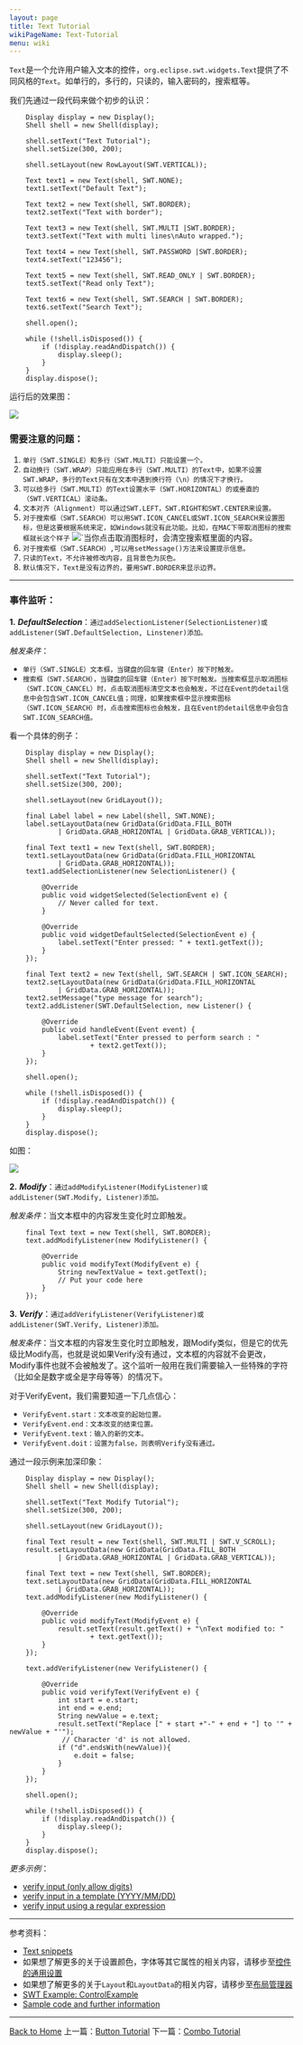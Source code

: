 ```yaml
---
layout: page
title: Text Tutorial
wikiPageName: Text-Tutorial
menu: wiki
---
```


`Text`是一个允许用户输入文本的控件，`org.eclipse.swt.widgets.Text`提供了不同风格的`Text`。如单行的，多行的，只读的，输入密码的，搜索框等。

我们先通过一段代码来做个初步的认识：

        Display display = new Display();
		Shell shell = new Shell(display);

		shell.setText("Text Tutorial");
		shell.setSize(300, 200);

		shell.setLayout(new RowLayout(SWT.VERTICAL));

		Text text1 = new Text(shell, SWT.NONE);
		text1.setText("Default Text");

		Text text2 = new Text(shell, SWT.BORDER);
		text2.setText("Text with border");

		Text text3 = new Text(shell, SWT.MULTI |SWT.BORDER);
		text3.setText("Text with multi lines\nAuto wrapped.");
		
		Text text4 = new Text(shell, SWT.PASSWORD |SWT.BORDER);
		text4.setText("123456");
		
		Text text5 = new Text(shell, SWT.READ_ONLY | SWT.BORDER);
		text5.setText("Read only Text");
		
		Text text6 = new Text(shell, SWT.SEARCH | SWT.BORDER);
		text6.setText("Search Text");

		shell.open();

		while (!shell.isDisposed()) {
			if (!display.readAndDispatch()) {
				display.sleep();
			}
		}
		display.dispose();

运行后的效果图：

![]({{site.baseurl}}/eclipse.tutorial/wiki/images/image_swt_text1.png)

### 需要注意的问题：

1. `单行（SWT.SINGLE）和多行（SWT.MULTI）只能设置一个。`
2. `自动换行（SWT.WRAP）只能应用在多行（SWT.MULTI）的Text中，如果不设置SWT.WRAP，多行的Text只有在文本中遇到换行符（\n）的情况下才换行。`
3. `可以给多行（SWT.MULTI）的Text设置水平（SWT.HORIZONTAL）的或垂直的（SWT.VERTICAL）滚动条。`
4. `文本对齐（Alignment）可以通过SWT.LEFT，SWT.RIGHT和SWT.CENTER来设置。`
5. `对于搜索框（SWT.SEARCH）可以用SWT.ICON_CANCEL或SWT.ICON_SEARCH来设置图标，但是这要根据系统来定，如Windows就没有此功能。比如，在MAC下带取消图标的搜索框就长这个样子` ![]({{site.baseurl}}/eclipse.tutorial/wiki/images/image_swt_text2.png)`当你点击取消图标时，会清空搜索框里面的内容。
6. `对于搜索框（SWT.SEARCH）,可以用setMessage()方法来设置提示信息。`
7. `只读的Text，不允许被修改内容，且背景色为灰色。`
8. `默认情况下，Text是没有边界的，要用SWT.BORDER来显示边界。` 

***

### 事件监听：

**1.** _**DefaultSelection**_：`通过addSelectionListener(SelectionListener)或addListener(SWT.DefaultSelection, Linstener)添加。`

_触发条件_：
  * `单行（SWT.SINGLE）文本框，当键盘的回车键（Enter）按下时触发。`
  * `搜索框（SWT.SEARCH），当键盘的回车键（Enter）按下时触发。当搜索框显示取消图标（SWT.ICON_CANCEL）时，点击取消图标清空文本也会触发，不过在Event的detail信息中会包含SWT.ICON_CANCEL值；同理，如果搜索框中显示搜索图标（SWT.ICON_SEARCH）时，点击搜索图标也会触发，且在Event的detail信息中会包含SWT.ICON_SEARCH值。`

看一个具体的例子：

		Display display = new Display();
		Shell shell = new Shell(display);

		shell.setText("Text Tutorial");
		shell.setSize(300, 200);

		shell.setLayout(new GridLayout());

		final Label label = new Label(shell, SWT.NONE);
		label.setLayoutData(new GridData(GridData.FILL_BOTH
				| GridData.GRAB_HORIZONTAL | GridData.GRAB_VERTICAL));

		final Text text1 = new Text(shell, SWT.BORDER);
		text1.setLayoutData(new GridData(GridData.FILL_HORIZONTAL
				| GridData.GRAB_HORIZONTAL));
		text1.addSelectionListener(new SelectionListener() {

			@Override
			public void widgetSelected(SelectionEvent e) {
				// Never called for text.
			}

			@Override
			public void widgetDefaultSelected(SelectionEvent e) {
				label.setText("Enter pressed: " + text1.getText());
			}
		});

		final Text text2 = new Text(shell, SWT.SEARCH | SWT.ICON_SEARCH);
		text2.setLayoutData(new GridData(GridData.FILL_HORIZONTAL
				| GridData.GRAB_HORIZONTAL));
		text2.setMessage("type message for search");
		text2.addListener(SWT.DefaultSelection, new Listener() {

			@Override
			public void handleEvent(Event event) {
				label.setText("Enter pressed to perform search : "
						+ text2.getText());
			}
		});

		shell.open();

		while (!shell.isDisposed()) {
			if (!display.readAndDispatch()) {
				display.sleep();
			}
		}
		display.dispose();

如图：

![]({{site.baseurl}}/eclipse.tutorial/wiki/images/image_swt_text3.png)

**2.** _**Modify**_：`通过addModifyListener(ModifyListener)或addListener(SWT.Modify, Listener)添加。`

_触发条件_：当文本框中的内容发生变化时立即触发。

		final Text text = new Text(shell, SWT.BORDER);
		text.addModifyListener(new ModifyListener() {

			@Override
			public void modifyText(ModifyEvent e) {
				String newTextValue = text.getText();
				// Put your code here
			}
		});

**3.** _**Verify**_：`通过addVerifyListener(VerifyListener)或addListener(SWT.Verify, Listener)添加。`

_触发条件_：当文本框的内容发生变化时立即触发，跟Modify类似，但是它的优先级比Modify高，也就是说如果Verify没有通过，文本框的内容就不会更改，Modify事件也就不会被触发了。这个监听一般用在我们需要输入一些特殊的字符（比如全是数字或全是字母等等）的情况下。

对于VerifyEvent，我们需要知道一下几点信心：
    
   * `VerifyEvent.start：文本改变的起始位置。`
   * `VerifyEvent.end：文本改变的结束位置。`
   * `VerifyEvent.text：输入的新的文本。`
   * `VerifyEvent.doit：设置为false，则表明Verify没有通过。`

通过一段示例来加深印象：

		Display display = new Display();
		Shell shell = new Shell(display);

		shell.setText("Text Modify Tutorial");
		shell.setSize(300, 200);

		shell.setLayout(new GridLayout());

		final Text result = new Text(shell, SWT.MULTI | SWT.V_SCROLL);
		result.setLayoutData(new GridData(GridData.FILL_BOTH
				| GridData.GRAB_HORIZONTAL | GridData.GRAB_VERTICAL));

		final Text text = new Text(shell, SWT.BORDER);
		text.setLayoutData(new GridData(GridData.FILL_HORIZONTAL
				| GridData.GRAB_HORIZONTAL));
		text.addModifyListener(new ModifyListener() {

			@Override
			public void modifyText(ModifyEvent e) {
				result.setText(result.getText() + "\nText modified to: "
						+ text.getText());
			}
		});
		
		text.addVerifyListener(new VerifyListener() {
			
			@Override
			public void verifyText(VerifyEvent e) {
				int start = e.start;
				int end = e.end;
				String newValue = e.text;
				result.setText("Replace [" + start +"-" + end + "] to '" + newValue + "'");
                 // Character 'd' is not allowed.
				if ("d".endsWith(newValue)){
					e.doit = false;
				}
			}
		});

		shell.open();

		while (!shell.isDisposed()) {
			if (!display.readAndDispatch()) {
				display.sleep();
			}
		}
		display.dispose();

_更多示例_：
  * [verify input (only allow digits)](http://git.eclipse.org/c/platform/eclipse.platform.swt.git/tree/examples/org.eclipse.swt.snippets/src/org/eclipse/swt/snippets/Snippet19.java)
  * [verify input in a template (YYYY/MM/DD)](http://git.eclipse.org/c/platform/eclipse.platform.swt.git/tree/examples/org.eclipse.swt.snippets/src/org/eclipse/swt/snippets/Snippet179.java)
  * [verify input using a regular expression](http://git.eclipse.org/c/platform/eclipse.platform.swt.git/tree/examples/org.eclipse.swt.snippets/src/org/eclipse/swt/snippets/Snippet196.java)

***

参考资料：
  * [Text snippets](http://www.eclipse.org/swt/snippets/#text)
  * 如果想了解更多的关于设置颜色，字体等其它属性的相关内容，请移步至[控件的通用设置]({{site.baseurl}}/eclipse.tutorial/wiki/Common-Properties-Tutorial.html)
  * 如果想了解更多的关于`Layout`和`LayoutData`的相关内容，请移步至[布局管理器]({{site.baseurl}}/eclipse.tutorial/wiki/Layouts-Tutorial.html)
  * [SWT Example: ControlExample](http://www.eclipse.org/swt/examples.php)
  * [Sample code and further information](http://www.eclipse.org/swt/)

***
[Back to Home]({{site.baseurl}}/eclipse.tutorial/wiki/)
上一篇：[Button Tutorial]({{site.baseurl}}/eclipse.tutorial/wiki/Button-Tutorial.html)
下一篇：[Combo Tutorial]({{site.baseurl}}/eclipse.tutorial/wiki/Combo-Tutorial.html)
